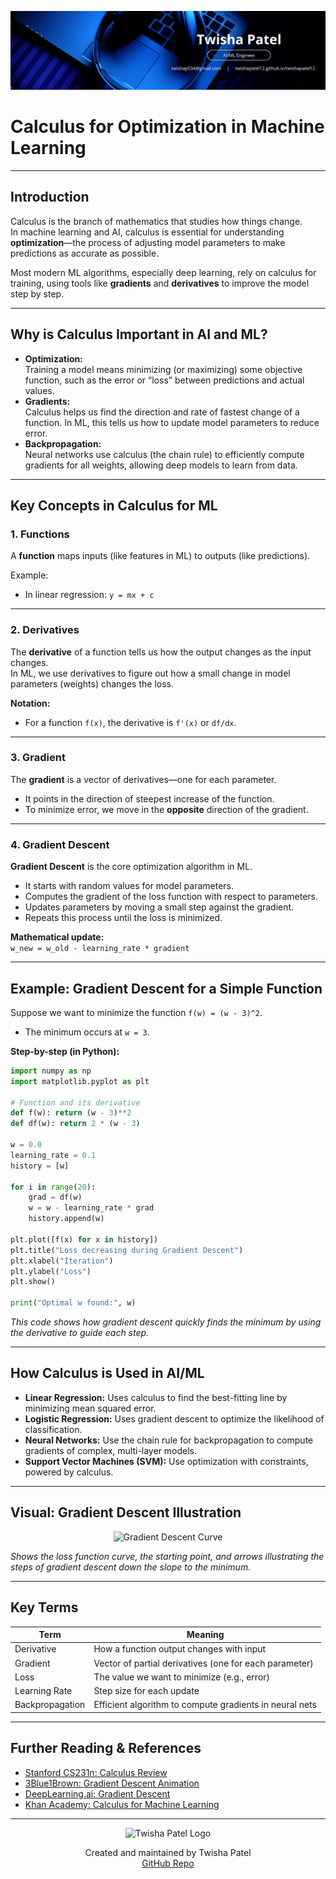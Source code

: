 ![Banner](https://github.com/twishapatel12/AI-ML-Journal/blob/main/assets/aiml-banner.png)

# Calculus for Optimization in Machine Learning

---

## Introduction

Calculus is the branch of mathematics that studies how things change.  
In machine learning and AI, calculus is essential for understanding **optimization**—the process of adjusting model parameters to make predictions as accurate as possible.

Most modern ML algorithms, especially deep learning, rely on calculus for training, using tools like **gradients** and **derivatives** to improve the model step by step.

---

## Why is Calculus Important in AI and ML?

- **Optimization:**  
  Training a model means minimizing (or maximizing) some objective function, such as the error or “loss” between predictions and actual values.
- **Gradients:**  
  Calculus helps us find the direction and rate of fastest change of a function. In ML, this tells us how to update model parameters to reduce error.
- **Backpropagation:**  
  Neural networks use calculus (the chain rule) to efficiently compute gradients for all weights, allowing deep models to learn from data.

---

## Key Concepts in Calculus for ML

### 1. Functions

A **function** maps inputs (like features in ML) to outputs (like predictions).

Example:  
- In linear regression: `y = mx + c`

---

### 2. Derivatives

The **derivative** of a function tells us how the output changes as the input changes.  
In ML, we use derivatives to figure out how a small change in model parameters (weights) changes the loss.

**Notation:**  
- For a function `f(x)`, the derivative is `f'(x)` or `df/dx`.

---

### 3. Gradient

The **gradient** is a vector of derivatives—one for each parameter.  
- It points in the direction of steepest increase of the function.
- To minimize error, we move in the **opposite** direction of the gradient.

---

### 4. Gradient Descent

**Gradient Descent** is the core optimization algorithm in ML.

- It starts with random values for model parameters.
- Computes the gradient of the loss function with respect to parameters.
- Updates parameters by moving a small step against the gradient.
- Repeats this process until the loss is minimized.

**Mathematical update:**  
`w_new = w_old - learning_rate * gradient`

---

## Example: Gradient Descent for a Simple Function

Suppose we want to minimize the function `f(w) = (w - 3)^2`.

- The minimum occurs at `w = 3`.

**Step-by-step (in Python):**

```python
import numpy as np
import matplotlib.pyplot as plt

# Function and its derivative
def f(w): return (w - 3)**2
def df(w): return 2 * (w - 3)

w = 0.0
learning_rate = 0.1
history = [w]

for i in range(20):
    grad = df(w)
    w = w - learning_rate * grad
    history.append(w)

plt.plot([f(x) for x in history])
plt.title("Loss decreasing during Gradient Descent")
plt.xlabel("Iteration")
plt.ylabel("Loss")
plt.show()

print("Optimal w found:", w)
````

*This code shows how gradient descent quickly finds the minimum by using the derivative to guide each step.*

---

## How Calculus is Used in AI/ML

* **Linear Regression:**
  Uses calculus to find the best-fitting line by minimizing mean squared error.
* **Logistic Regression:**
  Uses gradient descent to optimize the likelihood of classification.
* **Neural Networks:**
  Use the chain rule for backpropagation to compute gradients of complex, multi-layer models.
* **Support Vector Machines (SVM):**
  Use optimization with constraints, powered by calculus.

---

## Visual: Gradient Descent Illustration

<p align="center">
  <img src="https://github.com/twishapatel12/AI-ML-Journal/blob/main/assets/gradient-descent-curve.png" alt="Gradient Descent Curve" width="400"/>
</p>

*Shows the loss function curve, the starting point, and arrows illustrating the steps of gradient descent down the slope to the minimum.*

---

## Key Terms

| Term            | Meaning                                                 |
| --------------- | ------------------------------------------------------- |
| Derivative      | How a function output changes with input                |
| Gradient        | Vector of partial derivatives (one for each parameter)  |
| Loss            | The value we want to minimize (e.g., error)             |
| Learning Rate   | Step size for each update                               |
| Backpropagation | Efficient algorithm to compute gradients in neural nets |

---

## Further Reading & References

* [Stanford CS231n: Calculus Review](https://cs231n.github.io/optimization-1/)
* [3Blue1Brown: Gradient Descent Animation](https://www.3blue1brown.com/lessons/gradient-descent)
* [DeepLearning.ai: Gradient Descent](https://www.deeplearning.ai/resources/gradient-descent-for-machine-learning/)
* [Khan Academy: Calculus for Machine Learning](https://www.khanacademy.org/math/calculus-1)

---

<p align="center">
  <img src="https://github.com/twishapatel12/AI-ML-Journal/blob/main/assets/twisha-patel-logo.png" alt="Twisha Patel Logo" width="80"/>
</p>
<p align="center">
  Created and maintained by Twisha Patel  
  <br>
  <a href="https://github.com/twishapatel12/AI-ML-Journal">GitHub Repo</a>
</p>